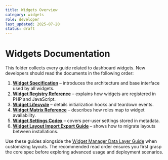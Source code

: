 ```yaml
---
title: Widgets Overview
category: widgets
role: developer
last_updated: 2025-07-20
status: draft
---
```


# Widgets Documentation

This folder collects every guide related to dashboard widgets. New developers should read the documents in the following order:

1. **[Widget Specification](./widget-specification.md)** – introduces the architecture and base interface used by all widgets.
2. **[Widget Registry Reference](./widget-registry-reference.md)** – explains how widgets are registered in PHP and JavaScript.
3. **[Widget Lifecycle](./widget-lifecycle.md)** – details initialization hooks and teardown events.
4. **[Widget Matrix Reference](./widget-matrix-reference.md)** – describes how roles map to widget availability.
5. **[Widget Settings Codex](./widget-settings-codex.md)** – covers per-user settings stored in metadata.
6. **[Widget Layout Import Export Guide](./widget-layout-import-export-guide.md)** – shows how to migrate layouts between installations.

Use these guides alongside the [Widget Manager Data Layer Guide](./widget-manager-data-layer-guide.md) when customizing layouts. The recommended read order ensures you first grasp the core spec before exploring advanced usage and deployment scenarios.